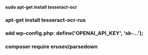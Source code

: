 #### sudo apt-get install tesseract-ocr
### apt-get install tesseract-ocr-rus
### add wp-config.php: define('OPENAI_API_KEY', 'sk-...');
### composer require erusev/parsedown

